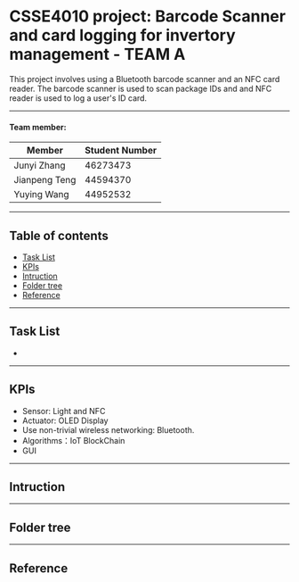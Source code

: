# CSSE4010 project: Barcode Scanner and card logging for invertory management - TEAM A
This project involves using a Bluetooth barcode scanner and an NFC card reader. The barcode scanner is used to scan package IDs and and NFC reader is used to log a user's ID card.

**** 
#### Team member:

|Member|Student Number|
|---|---
|Junyi Zhang|  46273473
|Jianpeng Teng|  44594370
|Yuying Wang|  44952532
**** 
## Table of contents
* [Task List](#Task_List)
* [KPIs](#KPIs)
* [Intruction](#Intruction)
* [Folder tree](#Folder_tree)
* [Reference](#Reference)
***
## Task List
*
***
## KPIs
* Sensor: Light and NFC
* Actuator: OLED Display
* Use non-trivial wireless networking: Bluetooth. 
* Algorithms：IoT BlockChain
* GUI
***
## Intruction

***
## Folder tree

***
## Reference




